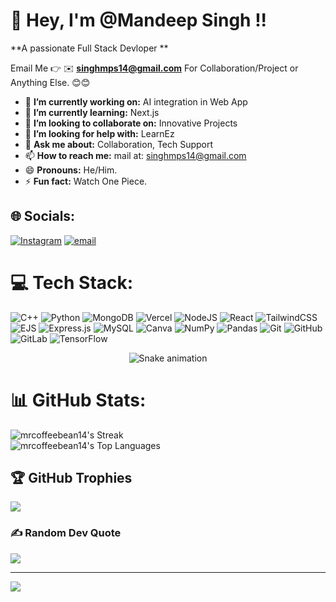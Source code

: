 # 💫 Hey, I'm @Mandeep Singh !!
**A passionate Full Stack Devloper **

Email Me 👉 ✉️ **singhmps14@gmail.com** For Collaboration/Project or Anything Else. 😊😊

- 🔭 **I’m currently working on:** AI integration in Web App
- 🌱 **I’m currently learning:** Next.js
- 👯 **I’m looking to collaborate on:** Innovative Projects
- 🤔 **I’m looking for help with:** LearnEz
- 💬 **Ask me about:** Collaboration, Tech Support
- 📫 **How to reach me:** mail at: singhmps14@gmail.com
- 😄 **Pronouns:** He/Him.
- ⚡ **Fun fact:** Watch One Piece.


## 🌐 Socials:
[![Instagram](https://img.shields.io/badge/Instagram-%23E4405F.svg?logo=Instagram&logoColor=white)](https://www.instagram.com/mrcoffeebean14) [![email](https://img.shields.io/badge/Email-D14836?logo=gmail&logoColor=white)](mailto:singhmps14@gmail.com) 

# 💻 Tech Stack:
![C++](https://img.shields.io/badge/c++-%2300599C.svg?style=for-the-badge&logo=c%2B%2B&logoColor=white) ![Python](https://img.shields.io/badge/python-3670A0?style=for-the-badge&logo=python&logoColor=ffdd54) ![MongoDB](https://img.shields.io/badge/MongoDB-%234ea94b.svg?style=for-the-badge&logo=mongodb&logoColor=white) ![Vercel](https://img.shields.io/badge/vercel-%23000000.svg?style=for-the-badge&logo=vercel&logoColor=white) ![NodeJS](https://img.shields.io/badge/node.js-6DA55F?style=for-the-badge&logo=node.js&logoColor=white) ![React](https://img.shields.io/badge/react-%2320232a.svg?style=for-the-badge&logo=react&logoColor=%2361DAFB) ![TailwindCSS](https://img.shields.io/badge/tailwindcss-%2338B2AC.svg?style=for-the-badge&logo=tailwind-css&logoColor=white) ![EJS](https://img.shields.io/badge/ejs-%23B4CA65.svg?style=for-the-badge&logo=ejs&logoColor=black) ![Express.js](https://img.shields.io/badge/express.js-%23404d59.svg?style=for-the-badge&logo=express&logoColor=%2361DAFB) ![MySQL](https://img.shields.io/badge/mysql-4479A1.svg?style=for-the-badge&logo=mysql&logoColor=white) ![Canva](https://img.shields.io/badge/Canva-%2300C4CC.svg?style=for-the-badge&logo=Canva&logoColor=white) ![NumPy](https://img.shields.io/badge/numpy-%23013243.svg?style=for-the-badge&logo=numpy&logoColor=white) ![Pandas](https://img.shields.io/badge/pandas-%23150458.svg?style=for-the-badge&logo=pandas&logoColor=white) ![Git](https://img.shields.io/badge/git-%23F05033.svg?style=for-the-badge&logo=git&logoColor=white) ![GitHub](https://img.shields.io/badge/github-%23121011.svg?style=for-the-badge&logo=github&logoColor=white) ![GitLab](https://img.shields.io/badge/gitlab-%23181717.svg?style=for-the-badge&logo=gitlab&logoColor=white) ![TensorFlow](https://img.shields.io/badge/TensorFlow-%23FF6F00.svg?style=for-the-badge&logo=TensorFlow&logoColor=white)
<!-- Snake Game Repo View -->

<div align="center">
  <img src="https://profile-readme-generator.com/assets/snake.svg" alt="Snake animation" />
</div>

# 📊 GitHub Stats:
![mrcoffeebean14's Streak](https://github-readme-streak-stats.herokuapp.com/?user=mrcoffeebean14&theme=blue-green&hide_border=true)<br/>
![mrcoffeebean14's Top Languages](https://github-readme-stats.vercel.app/api/top-langs/?username=mrcoffeebean14&theme=blue-green&show_icons=true&hide_border=true&layout=compact)

## 🏆 GitHub Trophies
![](https://github-profile-trophy.vercel.app/?username=Hero0p&theme=radical&no-frame=false&no-bg=true&margin-w=4)

### ✍️ Random Dev Quote
![](https://quotes-github-readme.vercel.app/api?type=horizontal&theme=radical)


---
[![](https://visitcount.itsvg.in/api?id=Hero0p&icon=0&color=0)](https://visitcount.itsvg.in)

<!-- Proudly created with GPRM ( https://gprm.itsvg.in ) -->

<!---
Hero0p/Hero0p is a ✨ special ✨ repository because its `README.md` (this file) appears on your GitHub profile.
You can click the Preview link to take a look at your changes.
--->
